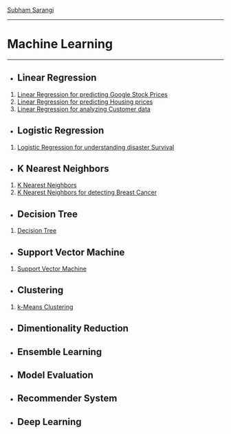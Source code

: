 [Subham Sarangi](https://subhamsarangi.github.io/)
___
# Machine Learning
___

- ## Linear Regression
1. [Linear Regression for predicting Google Stock Prices](https://nbviewer.jupyter.org/github/subhamsarangi/ml/blob/master/1.%20Linear%20Regression/1.2%20Linear%20Regression.ipynb)
2. [Linear Regression for predicting Housing prices](https://nbviewer.jupyter.org/github/subhamsarangi/ml/blob/master/1.%20Linear%20Regression/1.1%20Linear%20Regression.ipynb)
3. [Linear Regression for analyzing Customer data](https://nbviewer.jupyter.org/github/subhamsarangi/ml/blob/master/1.%20Linear%20Regression/2.%20Linear%20Regression_Project.ipynb)

- ## Logistic Regression
1. [Logistic Regression for understanding disaster Survival](https://nbviewer.jupyter.org/github/subhamsarangi/ml/blob/master/2.%20Logistic%20Regression/Logistic%20Regression.ipynb)

- ## K Nearest Neighbors
1. [K Nearest Neighbors](https://nbviewer.jupyter.org/github/subhamsarangi/ml/blob/master/3.%20K%20Nearest%20Neighbors/1.1%20K%20Nearest%20Neighbors%20(KNN).ipynb)
2. [K Nearest Neighbors for detecting Breast Cancer](https://nbviewer.jupyter.org/github/subhamsarangi/ml/blob/master/3.%20K%20Nearest%20Neighbors/1.2%20K%20Nearest%20Neighbors%20(KNN).ipynb)

- ## Decision Tree
1. [Decision Tree](https://nbviewer.jupyter.org/github/subhamsarangi/ml/blob/master/4.%20Decision%20Tree/Decision%20Tree.ipynb)

- ## Support Vector Machine
1. [Support Vector Machine]()

- ## Clustering
1. [k-Means Clustering](https://nbviewer.jupyter.org/github/subhamsarangi/ml/blob/master/7.%20Clustering/1.%20k%20-Means%20clustering.ipynb)

- ## Dimentionality Reduction

- ## Ensemble Learning

- ## Model Evaluation

- ## Recommender System

- ## Deep Learning
